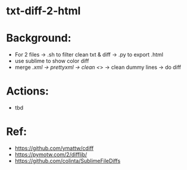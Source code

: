# txt-diff-2-html
# Background:
- For 2 files -> .sh to filter clean txt & diff -> .py to export .html
- use sublime to show color diff 
- merge *.xml -> prettyxml -> clean <*> -> clean dummy lines -> do diff

# Actions:
- tbd

# Ref: 
- https://github.com/ymattw/cdiff
- https://pymotw.com/2/difflib/
- https://github.com/colinta/SublimeFileDiffs
